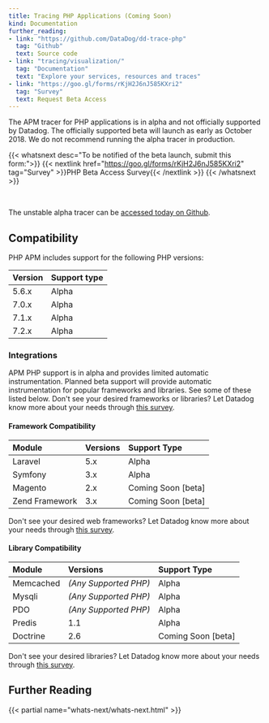 ```yaml
---
title: Tracing PHP Applications (Coming Soon)
kind: Documentation
further_reading:
- link: "https://github.com/DataDog/dd-trace-php"
  tag: "Github"    
  text: Source code
- link: "tracing/visualization/"
  tag: "Documentation"
  text: "Explore your services, resources and traces"
- link: "https://goo.gl/forms/rKjH2J6nJ585KXri2"
  tag: "Survey"
  text: Request Beta Access
---
```


<div class="alert alert-warning">
The APM tracer for PHP applications is in alpha and not officially supported by Datadog. The officially supported beta will launch as early as October 2018. We do not recommend running the alpha tracer in production.
</div>

{{< whatsnext desc="To be notified of the beta launch, submit this form:">}}
    {{< nextlink href="https://goo.gl/forms/rKjH2J6nJ585KXri2" tag="Survey" >}}PHP Beta Access Survey{{< /nextlink >}}
{{< /whatsnext >}}

<br>

The unstable alpha tracer can be [accessed today on Github][2].

## Compatibility

PHP APM includes support for the following PHP versions:

| Version | Support type |
| -----   | ------------ |
| 5.6.x   | Alpha        |
| 7.0.x   | Alpha        |
| 7.1.x   | Alpha        |
| 7.2.x   | Alpha        |

### Integrations

APM PHP support is in alpha and provides limited automatic instrumentation. Planned beta support will provide automatic instrumentation for popular frameworks and libraries. See some of these listed below.
Don't see your desired frameworks or libraries? Let Datadog know more about your needs through [this survey][1].

#### Framework Compatibility

| Module         | Versions    | Support Type       |
| :-----------   | :---------- | :----------------- |
| Laravel        | 5.x         | Alpha              |
| Symfony        | 3.x         | Alpha              |
| Magento        | 2.x         | Coming Soon [beta] |
| Zend Framework | 3.x         | Coming Soon [beta] |

Don't see your desired web frameworks? Let Datadog know more about your needs through [this survey][1].

[1]: https://goo.gl/forms/rKjH2J6nJ585KXri2

#### Library Compatibility

| Module        | Versions              | Support Type       |
| :------------ | :-------------------- | :----------------- |
| Memcached     | *(Any Supported PHP)* | Alpha              |
| Mysqli        | *(Any Supported PHP)* | Alpha              |
| PDO           | *(Any Supported PHP)* | Alpha              |
| Predis        | 1.1                   | Alpha              |
| Doctrine      | 2.6                   | Coming Soon [beta] |

Don't see your desired libraries? Let Datadog know more about your needs through [this survey][1].

[1]: https://goo.gl/forms/rKjH2J6nJ585KXri2

## Further Reading

{{< partial name="whats-next/whats-next.html" >}}

[1]: https://goo.gl/forms/rKjH2J6nJ585KXri2
[2]: https://github.com/DataDog/dd-trace-php
